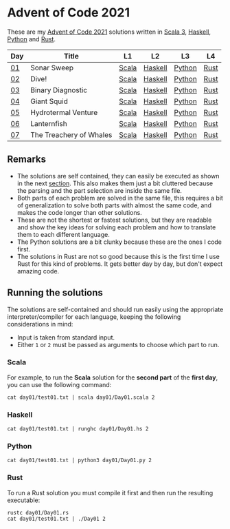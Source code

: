 <!-- vim:set tw=80 spell: -->

# Advent of Code 2021

These are my [Advent of Code 2021](https://adventofcode.com/2021) solutions
written in [Scala 3](https://scala-lang.org/), 
           [Haskell](https://www.haskell.org/),
           [Python](https://www.python.org/)
         and [Rust](https://www.rust-lang.org/).

|Day|Title|L1|L2|L3|L4|
|---|---|---|---|---|---|
|[01](https://adventofcode.com/2021/day/1)|Sonar Sweep|[Scala](./day01/Day01.scala)|[Haskell](./day01/Day01.hs#L5-L9)|[Python](./day01/Day01.py)|[Rust](./day01/Day01.rs)|
|[02](https://adventofcode.com/2021/day/2)|Dive!|[Scala](./day02/Day02.scala)|[Haskell](./day02/Day02.hs#L7-L35)|[Python](./day02/Day02.py)|[Rust](./day02/Day02.rs)|
|[03](https://adventofcode.com/2021/day/3)|Binary Diagnostic|[Scala](./day03/Day03.scala)|[Haskell](./day03/Day03.hs#L9-L41)|[Python](./day03/Day03.py)|[Rust](./day03/Day03.rs)|
|[04](https://adventofcode.com/2021/day/4)|Giant Squid|[Scala](./day04/Day04.scala)|[Haskell](./day04/Day04.hs#L14-L79)|[Python](./day04/Day04.py)|[Rust](./day04/Day04.rs)|
|[05](https://adventofcode.com/2021/day/5)|Hydrotermal Venture|[Scala](./day05/Day05.scala)|[Haskell](./day05/Day05.hs#L11-L30)|[Python](./day05/Day05.py)|[Rust](./day05/Day05.rs)|
|[06](https://adventofcode.com/2021/day/6)|Lanternfish|[Scala](./day06/Day06.scala)|[Haskell](./day06/Day06.hs#L13-L29)|[Python](./day06/Day06.py)|[Rust](./day06/Day06.rs)|
|[07](https://adventofcode.com/2021/day/7)|The Treachery of Whales|[Scala](./day07/Day07.scala)|[Haskell](./day07/Day07.hs#L10-L17)|[Python](./day07/Day07.py)|[Rust](./day07/Day07.rs)|

## Remarks

- The solutions are self contained, they can easily be executed as shown in the
  next [section](#running-the-solutions). This also makes them just a bit cluttered
  because the parsing and the part selection are inside the same file.
- Both parts of each problem are solved in the same file, this requires a bit of
  generalization to solve both parts with almost the same code, and makes the
  code longer than other solutions.
- These are not the shortest or fastest solutions, but they are readable and
  show the key ideas for solving each problem and how to translate them to each
  different language.
- The Python solutions are a bit clunky because these are the ones I code first.
- The solutions in Rust are not so good because this is the first time I use
  Rust for this kind of problems. It gets better day by day, but don't expect amazing
  code.

## Running the solutions

The solutions are self-contained and should run easily using the appropriate
interpreter/compiler for each language, keeping the following considerations in
mind:

  - Input is taken from standard input.
  - Either `1` or `2` must be passed as arguments to choose which part to run.

### Scala

For example, to run the **Scala** solution for the **second part** of the
**first day**, you can use the following command:

```shell
cat day01/test01.txt | scala day01/Day01.scala 2
```

### Haskell

```shell
cat day01/test01.txt | runghc day01/Day01.hs 2
```

### Python

```shell
cat day01/test01.txt | python3 day01/Day01.py 2
```

### Rust

To run a Rust solution you must compile it first and then run the resulting
executable:

```shell
rustc day01/Day01.rs
cat day01/test01.txt | ./Day01 2
```

